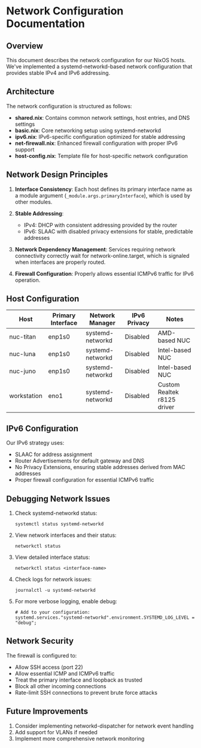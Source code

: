 # Network Configuration Documentation

## Overview

This document describes the network configuration for our NixOS hosts. We've implemented a systemd-networkd-based network configuration that provides stable IPv4 and IPv6 addressing.

## Architecture

The network configuration is structured as follows:

- **shared.nix**: Contains common network settings, host entries, and DNS settings
- **basic.nix**: Core networking setup using systemd-networkd
- **ipv6.nix**: IPv6-specific configuration optimized for stable addressing
- **net-firewall.nix**: Enhanced firewall configuration with proper IPv6 support
- **host-config.nix**: Template file for host-specific network configuration

## Network Design Principles

1. **Interface Consistency**: Each host defines its primary interface name as a module argument (`_module.args.primaryInterface`), which is used by other modules.

2. **Stable Addressing**:
   - IPv4: DHCP with consistent addressing provided by the router
   - IPv6: SLAAC with disabled privacy extensions for stable, predictable addresses

3. **Network Dependency Management**: Services requiring network connectivity correctly wait for network-online.target, which is signaled when interfaces are properly routed.

4. **Firewall Configuration**: Properly allows essential ICMPv6 traffic for IPv6 operation.

## Host Configuration

| Host | Primary Interface | Network Manager | IPv6 Privacy | Notes |
|------|------------------|-----------------|--------------|-------|
| nuc-titan | enp1s0 | systemd-networkd | Disabled | AMD-based NUC |
| nuc-luna | enp1s0 | systemd-networkd | Disabled | Intel-based NUC |
| nuc-juno | enp1s0 | systemd-networkd | Disabled | Intel-based NUC |
| workstation | eno1 | systemd-networkd | Disabled | Custom Realtek r8125 driver |

## IPv6 Configuration

Our IPv6 strategy uses:
- SLAAC for address assignment
- Router Advertisements for default gateway and DNS
- No Privacy Extensions, ensuring stable addresses derived from MAC addresses
- Proper firewall configuration for essential ICMPv6 traffic

## Debugging Network Issues

1. Check systemd-networkd status:
   ```
   systemctl status systemd-networkd
   ```

2. View network interfaces and their status:
   ```
   networkctl status
   ```

3. View detailed interface status:
   ```
   networkctl status <interface-name>
   ```

4. Check logs for network issues:
   ```
   journalctl -u systemd-networkd
   ```

5. For more verbose logging, enable debug:
   ```
   # Add to your configuration:
   systemd.services."systemd-networkd".environment.SYSTEMD_LOG_LEVEL = "debug";
   ```

## Network Security

The firewall is configured to:
- Allow SSH access (port 22)
- Allow essential ICMP and ICMPv6 traffic
- Treat the primary interface and loopback as trusted
- Block all other incoming connections
- Rate-limit SSH connections to prevent brute force attacks

## Future Improvements

1. Consider implementing networkd-dispatcher for network event handling
2. Add support for VLANs if needed
3. Implement more comprehensive network monitoring
